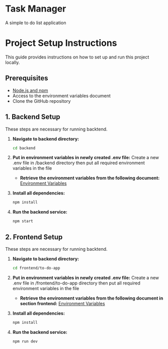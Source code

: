 # Task Manager
A simple to do list application


# Project Setup Instructions

This guide provides instructions on how to set up and run this project locally.

## Prerequisites

* [Node.js and npm](https://nodejs.org/)
* Access to the environment variables document
* Clone the GitHub repository

## 1. Backend Setup

These steps are necessary for running backtend.

1.  **Navigate to backend directory:**
    ```bash
    cd backend
    ```

2.  **Put in environment variables in newly created .env file:**
    Create a new .env file in /backend directory then put all required environment variables in the file
    * **Retrieve the environment variables from the following document:**
    [Environment Variables](https://docs.google.com/document/d/1wb14L9sJzLXBeKcNGe2x-hI2wvy1YGgnz79sz5mK-1c/edit?usp=sharing)


3.  **Install all dependencies:**
    ```bash
    npm install
    ```

4.  **Run the backend service:**
    ```bash
    npm start
    ```

## 2. Frontend Setup

These steps are necessary for running backtend.

1.  **Navigate to backend directory:**
    ```bash
    cd frontend/to-do-app
    ```

2.  **Put in environment variables in newly created .env file:**
    Create a new .env file in /frontend/to-do-app directory then put all required environment variables in the file
    * **Retrieve the environment variables from the following document in section frontend:**
    [Environment Variables](https://docs.google.com/document/d/1wb14L9sJzLXBeKcNGe2x-hI2wvy1YGgnz79sz5mK-1c/edit?usp=sharing)


3.  **Install all dependencies:**
    ```bash
    npm install
    ```

4.  **Run the backend service:**
    ```bash
    npm run dev
    ```